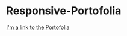 # Responsive-Portofolia

[I'm a link to the Portofolia](https://mahmoud305.github.io/Responsive-Portofolia/  "Portofolia_Link")
